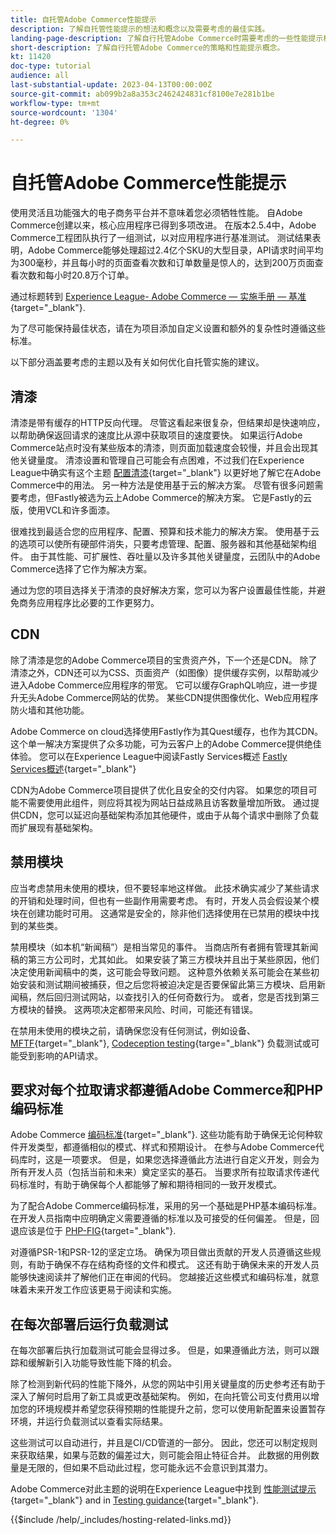 ```yaml
---
title: 自托管Adobe Commerce性能提示
description: 了解自托管性能提示的想法和概念以及需要考虑的最佳实践。
landing-page-description: 了解自行托管Adobe Commerce时需要考虑的一些性能提示概念和事项。
short-description: 了解自行托管Adobe Commerce的策略和性能提示概念。
kt: 11420
doc-type: tutorial
audience: all
last-substantial-update: 2023-04-13T00:00:00Z
source-git-commit: ab099b2a8a353c2462424831cf8100e7e281b1be
workflow-type: tm+mt
source-wordcount: '1304'
ht-degree: 0%

---
```



# 自托管Adobe Commerce性能提示

使用灵活且功能强大的电子商务平台并不意味着您必须牺牲性能。 自Adobe Commerce创建以来，核心应用程序已得到多项改进。 在版本2.5.4中，Adobe Commerce工程团队执行了一组测试，以对应用程序进行基准测试。 测试结果表明，Adobe Commerce能够处理超过2.4亿个SKU的大型目录，API请求时间平均为300毫秒，并且每小时的页面查看次数和订单数量是惊人的，达到200万页面查看次数和每小时20.8万个订单。

通过标题转到 [Experience League- Adobe Commerce — 实施手册 — 基准](https://experienceleague.adobe.com/docs/commerce-operations/implementation-playbook/infrastructure/performance/benchmarks.html){target="_blank"}.

为了尽可能保持最佳状态，请在为项目添加自定义设置和额外的复杂性时遵循这些标准。

以下部分涵盖要考虑的主题以及有关如何优化自托管实施的建议。

## 清漆

清漆是带有缓存的HTTP反向代理。 尽管这看起来很复杂，但结果却是快速响应，以帮助确保返回请求的速度比从源中获取项目的速度要快。 如果运行Adobe Commerce站点时没有某些版本的清漆，则页面加载速度会较慢，并且会出现其他关键量度。 清漆设置和管理自己可能会有点困难，不过我们在Experience League中确实有这个主题 [配置清漆](https://experienceleague.adobe.com/docs/commerce-operations/configuration-guide/cache/varnish/config-varnish.html){target="_blank"} 以更好地了解它在Adobe Commerce中的用法。 另一种方法是使用基于云的解决方案。 尽管有很多问题需要考虑，但Fastly被选为云上Adobe Commerce的解决方案。 它是Fastly的云版，使用VCL和许多面漆。

很难找到最适合您的应用程序、配置、预算和技术能力的解决方案。 使用基于云的选项可以使所有硬部件消失，只要考虑管理、配置、服务器和其他基础架构组件。 由于其性能、可扩展性、吞吐量以及许多其他关键量度，云团队中的Adobe Commerce选择了它作为解决方案。

通过为您的项目选择关于清漆的良好解决方案，您可以为客户设置最佳性能，并避免商务应用程序比必要的工作更努力。

## CDN

除了清漆是您的Adobe Commerce项目的宝贵资产外，下一个还是CDN。 除了清漆之外，CDN还可以为CSS、页面资产（如图像）提供缓存实例，以帮助减少进入Adobe Commerce应用程序的带宽。 它可以缓存GraphQL响应，进一步提升无头Adobe Commerce网站的优势。 某些CDN提供图像优化、Web应用程序防火墙和其他功能。

Adobe Commerce on cloud选择使用Fastly作为其Quest缓存，也作为其CDN。 这个单一解决方案提供了众多功能，可为云客户上的Adobe Commerce提供绝佳体验。 您可以在Experience League中阅读Fastly Services概述 [Fastly Services概述](https://experienceleague.adobe.com/docs/commerce-cloud-service/user-guide/cdn/fastly.html){target="_blank"}

CDN为Adobe Commerce项目提供了优化且安全的交付内容。 如果您的项目可能不需要使用此组件，则应将其视为网站日益成熟且访客数量增加所致。 通过提供CDN，您可以延迟向基础架构添加其他硬件，或由于从每个请求中删除了负载而扩展现有基础架构。

## 禁用模块

应当考虑禁用未使用的模块，但不要轻率地这样做。 此技术确实减少了某些请求的开销和处理时间，但也有一些副作用需要考虑。 有时，开发人员会假设某个模块在创建功能时可用。 这通常是安全的，除非他们选择使用在已禁用的模块中找到的某些类。

禁用模块（如本机“新闻稿”）是相当常见的事件。 当商店所有者拥有管理其新闻稿的第三方公司时，尤其如此。 如果安装了第三方模块并且出于某些原因，他们决定使用新闻稿中的类，这可能会导致问题。 这种意外依赖关系可能会在某些初始安装和测试期间被捕获，但之后您将被迫决定是否要保留此第三方模块、启用新闻稿，然后回归测试网站，以查找引入的任何奇数行为。 或者，您是否找到第三方模块的替换。 这两项决定都带来风险、时间，可能还有错误。

在禁用未使用的模块之前，请确保您没有任何测试，例如设备、 [MFTF](https://developer.adobe.com/commerce/cloud-tools/docker/test/application-testing/){target="_blank"}, [Codeception testing](https://developer.adobe.com/commerce/cloud-tools/docker/test/code-testing/){targe="_blank"} 负载测试或可能受到影响的API请求。

## 要求对每个拉取请求都遵循Adobe Commerce和PHP编码标准

Adobe Commerce [编码标准](https://developer.adobe.com/commerce/php/coding-standards/){target="_blank"}. 这些功能有助于确保无论何种软件开发类型，都遵循相似的模式、样式和预期设计。 在参与Adobe Commerce代码库时，这是一项要求。 但是，如果您选择遵循此方法进行自定义开发，则会为所有开发人员（包括当前和未来）奠定坚实的基石。 当要求所有拉取请求传递代码标准时，有助于确保每个人都能够了解和期待相同的一致开发模式。

为了配合Adobe Commerce编码标准，采用的另一个基础是PHP基本编码标准。 在开发人员指南中应明确定义需要遵循的标准以及可接受的任何偏差。 但是，回退应该是位于 [PHP-FIG](https://www.php-fig.org){target="_blank"}.

对遵循PSR-1和PSR-12的坚定立场。 确保为项目做出贡献的开发人员遵循这些规则，有助于确保不存在结构奇怪的文件和模式。 这还有助于确保未来的开发人员能够快速阅读并了解他们正在审阅的代码。 您越接近这些模式和编码标准，就意味着未来开发工作应该更易于阅读和实施。

## 在每次部署后运行负载测试

在每次部署后执行加载测试可能会显得过多。 但是，如果遵循此方法，则可以跟踪和缓解新引入功能导致性能下降的机会。

除了检测到新代码的性能下降外，从您的网站中引用关键量度的历史参考还有助于深入了解何时启用了新工具或更改基础架构。 例如，在向托管公司支付费用以增加您的环境规模并希望您获得预期的性能提升之前，您可以使用新配置来设置暂存环境，并运行负载测试以查看实际结果。

这些测试可以自动进行，并且是CI/CD管道的一部分。 因此，您还可以制定规则来获取结果，如果与范数的偏差过大，则可能会阻止特征合并。 此数据的用例数量是无限的，但如果不启动此过程，您可能永远不会意识到其潜力。

Adobe Commerce对此主题的说明在Experience League中找到 [性能测试提示](https://experienceleague.adobe.com/docs/commerce-operations/deliver-commerce-at-scale/launch.html){target="_blank"} and in [Testing guidance](https://experienceleague.adobe.com/docs/commerce-cloud-service/user-guide/develop/test/guidance.html){target="_blank"}.

{{$include /help/_includes/hosting-related-links.md}}
